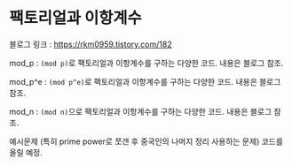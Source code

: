 # 팩토리얼과 이항계수

블로그 링크 : https://rkm0959.tistory.com/182

mod_p : `(mod p)`로 팩토리얼과 이항계수를 구하는 다양한 코드. 내용은 블로그 참조.

mod_p^e : `(mod p^e)`로 팩토리얼과 이항계수를 구하는 다양한 코드. 내용은 블로그 참조.

mod_n : `(mod n)`으로 팩토리얼과 이항계수를 구하는 다양한 코드. 내용은 블로그 참조.

예시문제 (특히 prime power로 쪼갠 후 중국인의 나머지 정리 사용하는 문제) 코드를 올릴 예정.